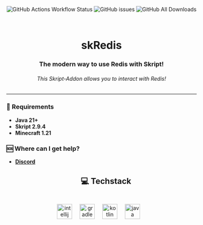 <div align="center">

![GitHub Actions Workflow Status](https://img.shields.io/github/actions/workflow/status/byPixelTV/skRedis/gradle.yml?style=for-the-badge)
![GitHub issues](https://img.shields.io/github/issues-raw/byPixelTV/skRedis?style=for-the-badge)
![GitHub All Downloads](https://img.shields.io/github/downloads/byPixelTV/skRedis/total?style=for-the-badge)

</div>

<br />

[//]: # (<- Header ->)
<h1 align="center">skRedis</h1>

<h3 align="center">The modern way to use Redis with Skript!</h3>
<h6 align="center">This Skript-Addon allows you to interact with Redis!</h6>
<hr>

### 📑 Requirements

* **Java 21+**
* **Skript 2.9.4**
* **Minecraft 1.21**

### 🆘 Where can I get help?

* **[Discord](https://bypixeltv.de)**
  <h2 align="center">💻 Techstack</h2>

###

<br clear="both">

<div align="center">
  <img src="https://cdn.jsdelivr.net/gh/devicons/devicon/icons/intellij/intellij-original.svg" height="40" alt="intellij logo"  />
  <img width="12" />
  <img src="https://cdn.simpleicons.org/gradle/02303A" height="40" alt="gradle logo"  />
  <img width="12" />
  <img src="https://cdn.jsdelivr.net/gh/devicons/devicon/icons/kotlin/kotlin-original.svg" height="40" alt="kotlin logo"  />
  <img width="12" />
  <img src="https://cdn.jsdelivr.net/gh/devicons/devicon/icons/java/java-original.svg" height="40" alt="java logo"  />
  <img width="12" />
</div>
